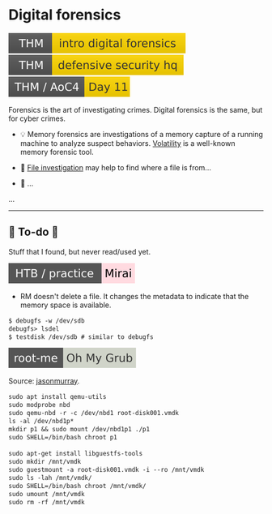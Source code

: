 # Digital forensics

[![introdigitalforensics](../../_badges/thm/introdigitalforensics.svg)](https://tryhackme.com/room/introdigitalforensics)
[![defensivesecurityhq](../../_badges/thm/defensivesecurityhq.svg)](https://tryhackme.com/room/defensivesecurityhq)
[![adventofcyber4](../../_badges/thm/adventofcyber4/day11.svg)](https://tryhackme.com/room/adventofcyber4)

<div class="row row-cols-lg-2"><div>

Forensics is the art of investigating crimes. Digital forensics is the same, but for cyber crimes.

* 💡 Memory forensics are investigations of a memory capture of a running machine to analyze suspect behaviors. [Volatility](../tools/forensics/volatility.md) is a well-known memory forensic tool.

* 🎁 [File investigation](../../purple-team/files/index.md) may help to find where a file is from...

* 🔎 ...

</div><div>

...
</div></div>

<hr class="sep-both">

## 👻 To-do 👻

Stuff that I found, but never read/used yet.

<div class="row row-cols-lg-2"><div>

[![mirai](../../_badges/htb-p/mirai.svg)](https://app.hackthebox.com/machines/Mirai)

* RM doesn't delete a file. It changes the metadata to indicate that the memory space is available.

```shell!
$ debugfs -w /dev/sdb
debugfs> lsdel
$ testdisk /dev/sdb # similar to debugfs
```
</div><div>

[![oh_my_grub](../../_badges/rootme/forensic/oh_my_grub.svg)](https://www.root-me.org/en/Challenges/Forensic/Oh-My-Grub)

Source: [jasonmurray](https://jasonmurray.org/posts/2021/mountvmdk/).

```shell!
sudo apt install qemu-utils
sudo modprobe nbd
sudo qemu-nbd -r -c /dev/nbd1 root-disk001.vmdk 
ls -al /dev/nbd1p*
mkdir p1 && sudo mount /dev/nbd1p1 ./p1
sudo SHELL=/bin/bash chroot p1

sudo apt-get install libguestfs-tools
sudo mkdir /mnt/vmdk
sudo guestmount -a root-disk001.vmdk -i --ro /mnt/vmdk
sudo ls -lah /mnt/vmdk/
sudo SHELL=/bin/bash chroot /mnt/vmdk/
sudo umount /mnt/vmdk
sudo rm -rf /mnt/vmdk
```
</div></div>